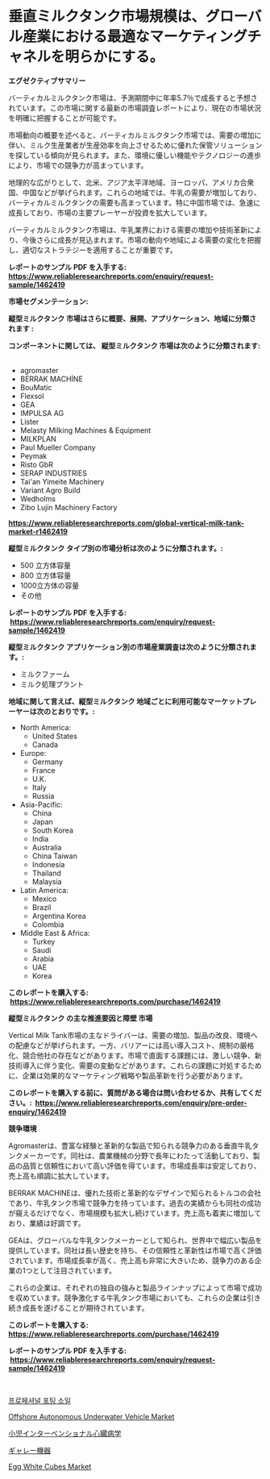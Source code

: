 <p><h1>垂直ミルクタンク市場規模は、グローバル産業における最適なマーケティングチャネルを明らかにする。</h1></p><p><strong>エグゼクティブサマリー</strong></p>
<p><p>バーティカルミルクタンク市場は、予測期間中に年率5.7％で成長すると予想されています。この市場に関する最新の市場調査レポートにより、現在の市場状況を明確に把握することが可能です。</p><p>市場動向の概要を述べると、バーティカルミルクタンク市場では、需要の増加に伴い、ミルク生産業者が生産効率を向上させるために優れた保管ソリューションを探している傾向が見られます。また、環境に優しい機能やテクノロジーの進歩により、市場での競争力が高まっています。</p><p>地理的な広がりとして、北米、アジア太平洋地域、ヨーロッパ、アメリカ合衆国、中国などが挙げられます。これらの地域では、牛乳の需要が増加しており、バーティカルミルクタンクの需要も高まっています。特に中国市場では、急速に成長しており、市場の主要プレーヤーが投資を拡大しています。</p><p>バーティカルミルクタンク市場は、牛乳業界における需要の増加や技術革新により、今後さらに成長が見込まれます。市場の動向や地域による需要の変化を把握し、適切なストラテジーを適用することが重要です。</p></p>
<p><strong>レポートのサンプル PDF を入手する: <a href="https://www.reliableresearchreports.com/enquiry/request-sample/1462419">https://www.reliableresearchreports.com/enquiry/request-sample/1462419</a></strong></p>
<p><strong>市場セグメンテーション:</strong></p>
<p><strong> 縦型ミルクタンク 市場はさらに概要、展開、アプリケーション、地域に分類されます :</strong></p>
<p><strong>コンポーネントに関しては、 縦型ミルクタンク 市場は次のように分類されます: &nbsp;</strong></p>
<p><ul><li>agromaster</li><li>BERRAK MACHİNE</li><li>BouMatic</li><li>Flexsol</li><li>GEA</li><li>IMPULSA AG</li><li>Lister</li><li>Melasty Milking Machines & Equipment</li><li>MILKPLAN</li><li>Paul Mueller Company</li><li>Peymak</li><li>Risto GbR</li><li>SERAP INDUSTRIES</li><li>Tai'an Yimeite Machinery</li><li>Variant Agro Build</li><li>Wedholms</li><li>Zibo Lujin Machinery Factory</li></ul></p>
<p><strong><a href="https://www.reliableresearchreports.com/global-vertical-milk-tank-market-r1462419">https://www.reliableresearchreports.com/global-vertical-milk-tank-market-r1462419</a></strong></p>
<p><strong> 縦型ミルクタンク タイプ別の市場分析は次のように分類されます。:</strong></p>
<p><ul><li>500 立方体容量</li><li>800 立方体容量</li><li>1000立方体の容量</li><li>その他</li></ul></p>
<p><strong>レポートのサンプル PDF を入手する: &nbsp;<a href="https://www.reliableresearchreports.com/enquiry/request-sample/1462419">https://www.reliableresearchreports.com/enquiry/request-sample/1462419</a></strong></p>
<p><strong> 縦型ミルクタンク アプリケーション別の市場産業調査は次のように分類されます。:</strong></p>
<p><ul><li>ミルクファーム</li><li>ミルク処理プラント</li></ul></p>
<p><strong>地域に関して言えば、縦型ミルクタンク 地域ごとに利用可能なマーケットプレーヤーは次のとおりです。:</strong></p>
<p><ul>
    <li>
        North America:
        <ul>
            <li>United States</li>
            <li>Canada</li>
        </ul>
    </li>
    <li>
        Europe:
        <ul>
            <li>Germany</li>
            <li>France</li>
            <li>U.K.</li>
            <li>Italy</li>
            <li>Russia</li>
        </ul>
    </li>
    <li>
        Asia-Pacific:
        <ul>
            <li>China</li>
            <li>Japan</li>
            <li>South Korea</li>
            <li>India</li>
            <li>Australia</li>
            <li>China Taiwan</li>
            <li>Indonesia</li>
            <li>Thailand</li>
            <li>Malaysia</li>
        </ul>
    </li>
    <li>
        Latin America:
        <ul>
            <li>Mexico</li>
            <li>Brazil</li>
            <li>Argentina Korea</li>
            <li>Colombia</li>
        </ul>
    </li>
    <li>
        Middle East & Africa:
        <ul>
            <li>Turkey</li>
            <li>Saudi</li>
            <li>Arabia</li>
            <li>UAE</li>
            <li>Korea</li>
        </ul>
    </li>
    </ul></p>
<p><strong>このレポートを購入する: &nbsp;<a href="https://www.reliableresearchreports.com/purchase/1462419">https://www.reliableresearchreports.com/purchase/1462419</a></strong></p>
<p><strong>縦型ミルクタンク の主な推進要因と障壁 市場</strong></p>
<p><p>Vertical Milk Tank市場の主なドライバーは、需要の増加、製品の改良、環境への配慮などが挙げられます。一方、バリアーには高い導入コスト、規制の厳格化、競合他社の存在などがあります。市場で直面する課題には、激しい競争、新技術導入に伴う変化、需要の変動などがあります。これらの課題に対処するために、企業は効果的なマーケティング戦略や製品革新を行う必要があります。</p></p>
<p><strong>このレポートを購入する前に、質問がある場合は問い合わせるか、共有してください。:&nbsp; <a href="https://www.reliableresearchreports.com/enquiry/pre-order-enquiry/1462419">https://www.reliableresearchreports.com/enquiry/pre-order-enquiry/1462419</a></strong></p>
<p><strong>競争環境</strong></p>
<p><p>Agromasterは、豊富な経験と革新的な製品で知られる競争力のある垂直牛乳タンクメーカーです。同社は、農業機械の分野で長年にわたって活動しており、製品の品質と信頼性において高い評価を得ています。市場成長率は安定しており、売上高も順調に拡大しています。</p><p>BERRAK MACHINEは、優れた技術と革新的なデザインで知られるトルコの会社であり、牛乳タンク市場で競争力を持っています。過去の実績からも同社の成功が窺えるだけでなく、市場規模も拡大し続けています。売上高も着実に増加しており、業績は好調です。</p><p>GEAは、グローバルな牛乳タンクメーカーとして知られ、世界中で幅広い製品を提供しています。同社は長い歴史を持ち、その信頼性と革新性は市場で高く評価されています。市場成長率が高く、売上高も非常に大きいため、競争力のある企業の1つとして注目されています。</p><p>これらの企業は、それぞれの独自の強みと製品ラインナップによって市場で成功を収めています。競争激化する牛乳タンク市場においても、これらの企業は引き続き成長を遂げることが期待されています。</p></p>
<p><strong>このレポートを購入する: &nbsp; <a href="https://www.reliableresearchreports.com/purchase/1462419">https://www.reliableresearchreports.com/purchase/1462419</a></strong></p>
<p><strong>レポートのサンプル PDF を入手する: &nbsp;<a href="https://www.reliableresearchreports.com/enquiry/request-sample/1462419">https://www.reliableresearchreports.com/enquiry/request-sample/1462419</a></strong><strong></strong></p>
<p>&nbsp;</p>
<p><p><a href="https://medium.com/@fly879567/professional-potting-soil-%EC%8B%9C%EC%9E%A5%EB%8F%99%ED%96%A5-%EB%B0%8F-%EC%8B%9C%EC%9E%A5-%EB%B6%84%EC%84%9D%EC%9D%80-2024-2031%EB%85%84-%EA%B8%B0%EA%B0%84%EC%9D%84-%EB%8C%80%EC%83%81%EC%9C%BC%EB%A1%9C-%EC%98%88%EC%B8%A1%EB%90%A9%EB%8B%88%EB%8B%A4-2b1b42e55cc8">프로페셔널 포팅 소일</a></p><p><a href="https://github.com/kufem1/Market-Research-Report-List-2/blob/main/offshore-autonomous-underwater-vehicle-market.md">Offshore Autonomous Underwater Vehicle Market</a></p><p><a href="https://medium.com/@jarredmertz53/%E5%B0%8F%E5%85%90%E5%BE%AA%E7%92%B0%E5%99%A8%E4%BB%8B%E5%85%A5%E5%8C%BB%E7%99%82%E5%B8%82%E5%A0%B4-%E7%AB%B6%E4%BA%89%E5%88%86%E6%9E%90-%E5%B8%82%E5%A0%B4%E3%83%88%E3%83%AC%E3%83%B3%E3%83%89-2031%E5%B9%B4%E3%81%BE%E3%81%A7%E3%81%AE%E4%BA%88%E6%B8%AC-06977e0898be">小児インターベンショナル心臓病学</a></p><p><a href="https://medium.com/@josephmiller1959/%E3%82%AE%E3%83%A3%E3%83%AC%E3%83%BC%E8%A8%AD%E5%82%99%E5%B8%82%E5%A0%B4-%E5%B8%82%E5%A0%B4%E3%82%B7%E3%82%A7%E3%82%A2-%E5%B8%82%E5%A0%B4%E3%83%88%E3%83%AC%E3%83%B3%E3%83%89-%E5%B0%86%E6%9D%A5%E3%81%AE%E6%88%90%E9%95%B7%E3%82%92%E6%8E%A2%E3%82%8B-7e8b8eb08ecf">ギャレー機器</a></p><p><a href="https://www.linkedin.com/pulse/egg-white-cubesnbspmarket-focuses-market-share-size-projected-1mnre?trackingId=j4zu4fpkXcWPT3af2pYV7w%3D%3D">Egg White Cubes Market</a></p></p>